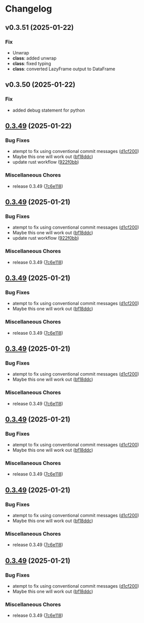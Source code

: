 # Changelog

## v0.3.51 (2025-01-22)

### Fix

- Unwrap
- **class**: added unwrap
- **class**: fixed typing
- **class**: converted LazyFrame output to DataFrame

## v0.3.50 (2025-01-22)

### Fix

- added debug statement for python

## [0.3.49](https://github.com/WSU-Carbon-Lab/pyref-ccd/compare/v0.3.49...v0.3.49) (2025-01-22)


### Bug Fixes

* atempt to fix using conventional commit messages ([d1cf200](https://github.com/WSU-Carbon-Lab/pyref-ccd/commit/d1cf2006ac47bea43b2472d9218306dd718dd570))
* Maybe this one will work out ([bf18ddc](https://github.com/WSU-Carbon-Lab/pyref-ccd/commit/bf18ddc12f4457cb7613b7fbef332f9eeb4beeec))
* update rust workflow ([922f0bb](https://github.com/WSU-Carbon-Lab/pyref-ccd/commit/922f0bbaed08bbf3db8a675a37973ed59c920040))


### Miscellaneous Chores

* release 0.3.49 ([7c6e118](https://github.com/WSU-Carbon-Lab/pyref-ccd/commit/7c6e118e7797fb3cf40e8190a57ef450c12bf197))

## [0.3.49](https://github.com/WSU-Carbon-Lab/pyref-ccd/compare/v0.3.49...v0.3.49) (2025-01-21)


### Bug Fixes

* atempt to fix using conventional commit messages ([d1cf200](https://github.com/WSU-Carbon-Lab/pyref-ccd/commit/d1cf2006ac47bea43b2472d9218306dd718dd570))
* Maybe this one will work out ([bf18ddc](https://github.com/WSU-Carbon-Lab/pyref-ccd/commit/bf18ddc12f4457cb7613b7fbef332f9eeb4beeec))
* update rust workflow ([922f0bb](https://github.com/WSU-Carbon-Lab/pyref-ccd/commit/922f0bbaed08bbf3db8a675a37973ed59c920040))


### Miscellaneous Chores

* release 0.3.49 ([7c6e118](https://github.com/WSU-Carbon-Lab/pyref-ccd/commit/7c6e118e7797fb3cf40e8190a57ef450c12bf197))

## [0.3.49](https://github.com/WSU-Carbon-Lab/pyref-ccd/compare/v0.3.49...v0.3.49) (2025-01-21)


### Bug Fixes

* atempt to fix using conventional commit messages ([d1cf200](https://github.com/WSU-Carbon-Lab/pyref-ccd/commit/d1cf2006ac47bea43b2472d9218306dd718dd570))
* Maybe this one will work out ([bf18ddc](https://github.com/WSU-Carbon-Lab/pyref-ccd/commit/bf18ddc12f4457cb7613b7fbef332f9eeb4beeec))


### Miscellaneous Chores

* release 0.3.49 ([7c6e118](https://github.com/WSU-Carbon-Lab/pyref-ccd/commit/7c6e118e7797fb3cf40e8190a57ef450c12bf197))

## [0.3.49](https://github.com/WSU-Carbon-Lab/pyref-ccd/compare/v0.3.49...v0.3.49) (2025-01-21)


### Bug Fixes

* atempt to fix using conventional commit messages ([d1cf200](https://github.com/WSU-Carbon-Lab/pyref-ccd/commit/d1cf2006ac47bea43b2472d9218306dd718dd570))
* Maybe this one will work out ([bf18ddc](https://github.com/WSU-Carbon-Lab/pyref-ccd/commit/bf18ddc12f4457cb7613b7fbef332f9eeb4beeec))


### Miscellaneous Chores

* release 0.3.49 ([7c6e118](https://github.com/WSU-Carbon-Lab/pyref-ccd/commit/7c6e118e7797fb3cf40e8190a57ef450c12bf197))

## [0.3.49](https://github.com/WSU-Carbon-Lab/pyref-ccd/compare/v0.3.49...v0.3.49) (2025-01-21)


### Bug Fixes

* atempt to fix using conventional commit messages ([d1cf200](https://github.com/WSU-Carbon-Lab/pyref-ccd/commit/d1cf2006ac47bea43b2472d9218306dd718dd570))
* Maybe this one will work out ([bf18ddc](https://github.com/WSU-Carbon-Lab/pyref-ccd/commit/bf18ddc12f4457cb7613b7fbef332f9eeb4beeec))


### Miscellaneous Chores

* release 0.3.49 ([7c6e118](https://github.com/WSU-Carbon-Lab/pyref-ccd/commit/7c6e118e7797fb3cf40e8190a57ef450c12bf197))

## [0.3.49](https://github.com/WSU-Carbon-Lab/pyref-ccd/compare/v0.3.47...v0.3.49) (2025-01-21)


### Bug Fixes

* atempt to fix using conventional commit messages ([d1cf200](https://github.com/WSU-Carbon-Lab/pyref-ccd/commit/d1cf2006ac47bea43b2472d9218306dd718dd570))
* Maybe this one will work out ([bf18ddc](https://github.com/WSU-Carbon-Lab/pyref-ccd/commit/bf18ddc12f4457cb7613b7fbef332f9eeb4beeec))


### Miscellaneous Chores

* release 0.3.49 ([7c6e118](https://github.com/WSU-Carbon-Lab/pyref-ccd/commit/7c6e118e7797fb3cf40e8190a57ef450c12bf197))

## [0.3.49](https://github.com/WSU-Carbon-Lab/pyref-ccd/compare/v0.3.46...v0.3.49) (2025-01-21)


### Bug Fixes

* atempt to fix using conventional commit messages ([d1cf200](https://github.com/WSU-Carbon-Lab/pyref-ccd/commit/d1cf2006ac47bea43b2472d9218306dd718dd570))
* Maybe this one will work out ([bf18ddc](https://github.com/WSU-Carbon-Lab/pyref-ccd/commit/bf18ddc12f4457cb7613b7fbef332f9eeb4beeec))


### Miscellaneous Chores

* release 0.3.49 ([7c6e118](https://github.com/WSU-Carbon-Lab/pyref-ccd/commit/7c6e118e7797fb3cf40e8190a57ef450c12bf197))
